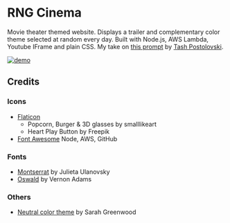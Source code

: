 # RNG Cinema

Movie theater themed website. Displays a trailer and complementary color theme selected at random every day. Built with Node.js, AWS Lambda, Youtube IFrame and plain CSS. My take on [this prompt](https://www.codementor.io/projects/web/personal-website-with-randomly-generated-design-atx32ht3j3) by [Tash Postolovski](https://github.com/npostolovski).

[![demo][demo]][demo-url]

## Credits

### Icons
* [Flaticon](https://www.flaticon.com)
	* Popcorn, Burger & 3D glasses by smalllikeart
	* Heart Play Button by Freepik
* [Font Awesome](https://fontawesome.com) Node, AWS, GitHub

### Fonts
* [Montserrat](https://fonts.google.com/specimen/Montserrat) by Julieta Ulanovsky
* [Oswald](https://fonts.google.com/specimen/Oswald) by Vernon Adams

### Others
* [Neutral color theme](https://color.adobe.com/Neutral-color-theme-17038838) by Sarah Greenwood



[demo]: https://cco-demo-gifs.s3.amazonaws.com/rngcinema.gif
[demo-url]: rngcinema.s3-website-us-east-1.amazonaws.com/
